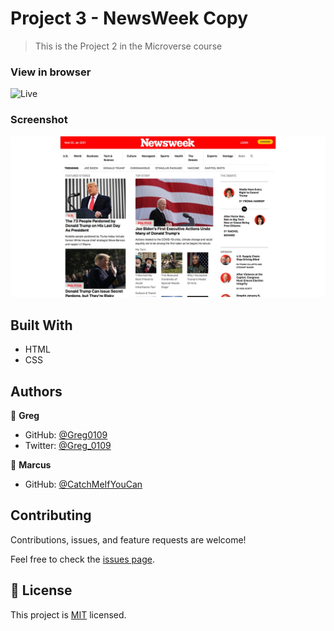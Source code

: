 # Project 3 - NewsWeek Copy

> This is the Project 2 in the Microverse course

### View in browser
![Live](https://greg0109.github.io/NewsWeek/)

### Screenshot
![Screenshot](assets/NewsWeek.png)

## Built With

- HTML
- CSS

## Authors

👤 **Greg**

- GitHub: [@Greg0109](https://github.com/greg0109)
- Twitter: [@Greg_0109](https://twitter.com/greg_0109)

👤 **Marcus**

- GitHub: [@CatchMeIfYouCan](https://github.com/CacheMeGifYouCan)

## Contributing

Contributions, issues, and feature requests are welcome!

Feel free to check the [issues page](issues/).

## 📝 License

This project is [MIT](LICENSE) licensed.
